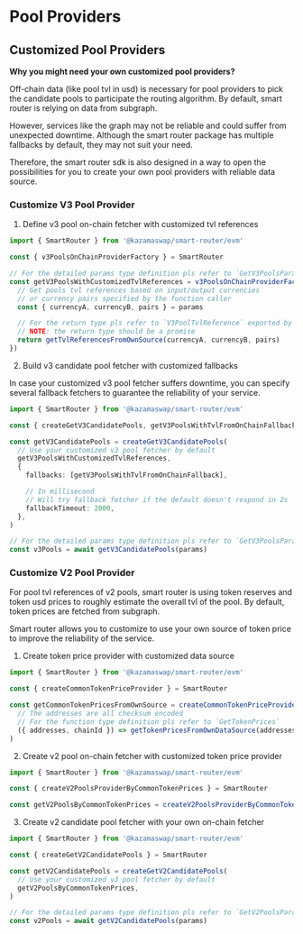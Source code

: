 # Pool Providers

## Customized Pool Providers

**Why you might need your own customized pool providers?**

Off-chain data (like pool tvl in usd) is necessary for pool providers to pick the candidate pools to participate the routing algorithm. By default, smart router is relying on data from subgraph.

However, services like the graph may not be reliable and could suffer from unexpected downtime. Although the smart router package has multiple fallbacks by default, they may not suit your need.

Therefore, the smart router sdk is also designed in a way to open the possibilities for you to create your own pool providers with reliable data source.

### Customize V3 Pool Provider

1. Define v3 pool on-chain fetcher with customized tvl references

```typescript
import { SmartRouter } from '@kazamaswap/smart-router/evm'

const { v3PoolsOnChainProviderFactory } = SmartRouter

// For the detailed params type definition pls refer to `GetV3PoolsParams`
const getV3PoolsWithCustomizedTvlReferences = v3PoolsOnChainProviderFactory((params) => {
  // Get pools tvl references based on input/output currencies
  // or currency pairs specified by the function caller
  const { currencyA, currencyB, pairs } = params

  // For the return type pls refer to `V3PoolTvlReference` exported by the smart router
  // NOTE: the return type should be a promise
  return getTvlReferencesFromOwnSource(currencyA, currencyB, pairs)
})
```

2. Build v3 candidate pool fetcher with customized fallbacks

In case your customized v3 pool fetcher suffers downtime, you can specify several fallback fetchers to guarantee the reliability of your service.

```typescript
import { SmartRouter } from '@kazamaswap/smart-router/evm'

const { createGetV3CandidatePools, getV3PoolsWithTvlFromOnChainFallback } = SmartRouter

const getV3CandidatePools = createGetV3CandidatePools(
  // Use your customized v3 pool fetcher by default
  getV3PoolsWithCustomizedTvlReferences,
  {
    fallbacks: [getV3PoolsWithTvlFromOnChainFallback],

    // In millisecond
    // Will try fallback fetcher if the default doesn't respond in 2s
    fallbackTimeout: 2000,
  },
)

// For the detailed params type definition pls refer to `GetV3PoolsParams`
const v3Pools = await getV3CandidatePools(params)
```

### Customize V2 Pool Provider

For pool tvl references of v2 pools, smart router is using token reserves and token usd prices to roughly estimate the overall tvl of the pool. By default, token prices are fetched from subgraph.

Smart router allows you to customize to use your own source of token price to improve the reliability of the service.

1. Create token price provider with customized data source

```typescript
import { SmartRouter } from '@kazamaswap/smart-router/evm'

const { createCommonTokenPriceProvider } = SmartRouter

const getCommonTokenPricesFromOwnSource = createCommonTokenPriceProvider(
  // The addresses are all checksum encoded
  // For the function type definition pls refer to `GetTokenPrices`
  ({ addresses, chainId }) => getTokenPricesFromOwnDataSource(addresses, chainId),
)
```

2. Create v2 pool on-chain fetcher with customized token price provider

```typescript
import { SmartRouter } from '@kazamaswap/smart-router/evm'

const { createV2PoolsProviderByCommonTokenPrices } = SmartRouter

const getV2PoolsByCommonTokenPrices = createV2PoolsProviderByCommonTokenPrices(getCommonTokenPricesFromOwnSource)
```

3. Create v2 candidate pool fetcher with your own on-chain fetcher

```typescript
import { SmartRouter } from '@kazamaswap/smart-router/evm'

const { createGetV2CandidatePools } = SmartRouter

const getV2CandidatePools = createGetV2CandidatePools(
  // Use your customized v3 pool fetcher by default
  getV2PoolsByCommonTokenPrices,
)

// For the detailed params type definition pls refer to `GetV2PoolsParams`
const v2Pools = await getV2CandidatePools(params)
```
